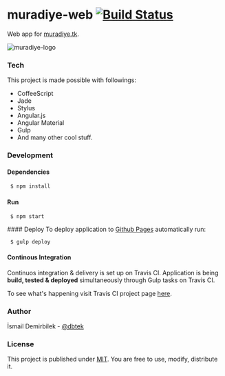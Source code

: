 # muradiye-web [![Build Status](https://travis-ci.org/muradiye/web.svg?branch=master)](https://travis-ci.org/muradiye/web)
Web app for [muradiye.tk](http://muradiye.tk).

![muradiye-logo](../../blob/master/src/assets/images/logo.png?raw=true)

### Tech
This project is made possible with followings:
- CoffeeScript
- Jade
- Stylus
- Angular.js
- Angular Material
- Gulp
- And many other cool stuff.


### Development
#### Dependencies
```bash
 $ npm install
```

#### Run
```$
 $ npm start
```

#### Deploy
To deploy application to [Github Pages](https://pages.github.com/) automatically run:
```$
 $ gulp deploy
```

#### Continous Integration
Continuos integration & delivery is set up on Travis CI. Application is being **build, tested & deployed** simultaneously through Gulp tasks on Travis CI.

To see what's happening visit Travis CI project page [here](https://travis-ci.org/muradiye/web).

### Author
İsmail Demirbilek - [@dbtek](https://twitter.com/dbtek)

### License
This project is published under [MIT](https://opensource.org/licenses/MIT). You are free to use, modify, distribute it.
